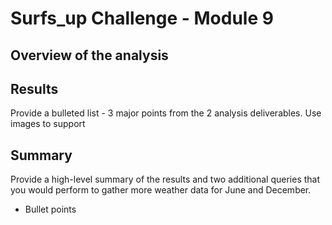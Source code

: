 # Surfs_up Challenge - Module 9
## Overview of the analysis

## Results
 Provide a bulleted list - 3 major points from the 2 analysis deliverables.  Use images  to support
 
 
 ## Summary
 Provide a high-level summary of the results and two additional queries that you would perform to gather more weather data for June and December.
 * Bullet points
 
